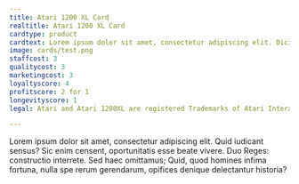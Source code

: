 ```yaml
---
title: Atari 1200 XL Card
realtitle: Atari 1200 XL Card
cardtype: product
cardtext: Lorem ipsum dolor sit amet, consectetur adipiscing elit. Dicimus aliquem hilare vivere; Duae sunt enim res quoque, ne tu verba solum putes. Quis suae urbis conservatorem Codrum, quis Erechthei filias non maxime laudat? Tum ille timide vel potius verecunde: Facio, inquit. Duo Reges: constructio interrete. Non quam nostram quidem, inquit Pomponius iocans;
image: cards/test.png
staffcost: 3
qualitycost: 3
marketingcost: 3
loyaltyscore: 4
profitscore: 2 for 1
longevityscore: 1
legal: Atari and Atari 1200XL are registered Trademarks of Atari Interactive, Inc

---
```


Lorem ipsum dolor sit amet, consectetur adipiscing elit. Quid iudicant sensus? Sic enim censent, oportunitatis esse beate vivere. Duo Reges: constructio interrete. Sed haec omittamus; Quid, quod homines infima fortuna, nulla spe rerum gerendarum, opifices denique delectantur historia?
